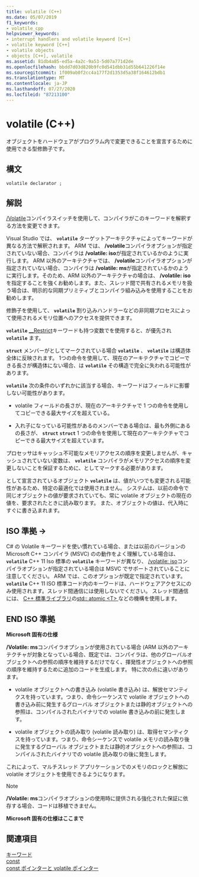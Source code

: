 ```yaml
---
title: volatile (C++)
ms.date: 05/07/2019
f1_keywords:
- volatile_cpp
helpviewer_keywords:
- interrupt handlers and volatile keyword [C++]
- volatile keyword [C++]
- volatile objects
- objects [C++], volatile
ms.assetid: 81db4a85-ed5a-4a2c-9a53-5d07a771d2de
ms.openlocfilehash: bbdd7d03d820b9fc0d541dbb31d55b641226f14e
ms.sourcegitcommit: 1f009ab0f2cc4a177f2d1353d5a38f164612bdb1
ms.translationtype: MT
ms.contentlocale: ja-JP
ms.lasthandoff: 07/27/2020
ms.locfileid: "87213100"
---
```

# <a name="volatile-c"></a>volatile (C++)

オブジェクトをハードウェアがプログラム内で変更できることを宣言するために使用できる型修飾子です。

## <a name="syntax"></a>構文

```
volatile declarator ;
```

## <a name="remarks"></a>解説

[/Volatile](../build/reference/volatile-volatile-keyword-interpretation.md)コンパイラスイッチを使用して、コンパイラがこのキーワードを解釈する方法を変更できます。

Visual Studio では、 **`volatile`** ターゲットアーキテクチャによってキーワードが異なる方法で解釈されます。 ARM では、 **/volatile**コンパイラオプションが指定されていない場合、コンパイラは **/volatile: iso**が指定されているかのように実行します。 ARM 以外のアーキテクチャでは、 **/volatile**コンパイラオプションが指定されていない場合、コンパイラは **/volatile: ms**が指定されているかのように実行します。そのため、ARM 以外のアーキテクチャの場合は、 **/volatile: iso**を指定することを強くお勧めします。また、スレッド間で共有されるメモリを扱う場合は、明示的な同期プリミティブとコンパイラ組み込みを使用することをお勧めします。

修飾子を使用して、 **`volatile`** 割り込みハンドラーなどの非同期プロセスによって使用されるメモリ位置へのアクセスを提供できます。

**`volatile`** [__Restrict](../cpp/extension-restrict.md)キーワードも持つ変数でを使用すると、が優先され **`volatile`** ます。

**`struct`** メンバーがとしてマークされている場合 **`volatile`** 、 **`volatile`** は構造体全体に反映されます。 1つの命令を使用して、現在のアーキテクチャでコピーできる長さが構造体にない場合、は **`volatile`** その構造で完全に失われる可能性があります。

**`volatile`** 次の条件のいずれかに該当する場合、キーワードはフィールドに影響しない可能性があります。

- volatile フィールドの長さが、現在のアーキテクチャで 1 つの命令を使用してコピーできる最大サイズを超えている。

- 入れ子になっている可能性があるのメンバーである場合は、最も外側にあるの長さが、 **`struct`** **`struct`** 1 つの命令を使用して現在のアーキテクチャでコピーできる最大サイズを超えています。

プロセッサはキャッシュ不可能なメモリアクセスの順序を変更しませんが、キャッシュされていない変数は、 **`volatile`** コンパイラがメモリアクセスの順序を変更しないことを保証するために、としてマークする必要があります。

として宣言されているオブジェクト **`volatile`** は、値がいつでも変更される可能性があるため、特定の最適化では使用されません。  システムは、以前の命令で同じオブジェクトの値が要求されていても、常に volatile オブジェクトの現在の値を、要求されたときに読み取ります。  また、オブジェクトの値は、代入時にすぐに書き込まれます。

## <a name="iso-compliant"></a>ISO 準拠 →

C# の Volatile キーワードを使い慣れている場合、または以前のバージョンの Microsoft C++ コンパイラ (MSVC) のの動作をよく理解している場合は、 **`volatile`** C++ 11 Iso 標準の **`volatile`** キーワードが異なり、 [/volatile: iso](../build/reference/volatile-volatile-keyword-interpretation.md)コンパイラオプションが指定されている場合は MSVC でサポートされていることに注意してください。 ARM では、このオプションが既定で指定されています。 **`volatile`** C++ 11 ISO 標準コード内のキーワードは、ハードウェアアクセスにのみ使用されます。スレッド間通信には使用しないでください。 スレッド間通信には、 [C++ 標準ライブラリ](../standard-library/cpp-standard-library-reference.md)の[std:: atomic \<T> ](../standard-library/atomic.md)などの機構を使用します。

## <a name="end-of-iso-compliant"></a>END ISO 準拠

**Microsoft 固有の仕様**

**/Volatile: ms**コンパイラオプションが使用されている場合 (ARM 以外のアーキテクチャが対象となっている場合、既定では、コンパイラは、他のグローバルオブジェクトへの参照の順序を維持するだけでなく、揮発性オブジェクトへの参照の順序を維持するために追加のコードを生成します。 特に次の点に違いがあります。

- volatile オブジェクトへの書き込み (volatile 書き込み) は、解放セマンティクスを持っています。つまり、命令シーケンスで volatile オブジェクトへの書き込み前に発生するグローバル オブジェクトまたは静的オブジェクトへの参照は、コンパイルされたバイナリでの volatile 書き込みの前に発生します。

- volatile オブジェクトの読み取り (volatile 読み取り) は、取得セマンティクスを持っています。つまり、命令シーケンスで volatile メモリの読み取り後に発生するグローバル オブジェクトまたは静的オブジェクトへの参照は、コンパイルされたバイナリでの volatile 読み取りの後に発生します。

これによって、マルチスレッド アプリケーションでのメモリのロックと解放に volatile オブジェクトを使用できるようになります。

> [!NOTE]
> **/Volatile: ms**コンパイラオプションの使用時に提供される強化された保証に依存する場合、コードは移植できません。

**Microsoft 固有の仕様はここまで**

## <a name="see-also"></a>関連項目

[キーワード](../cpp/keywords-cpp.md)<br/>
[const](../cpp/const-cpp.md)<br/>
[const ポインターと volatile ポインター](../cpp/const-and-volatile-pointers.md)
